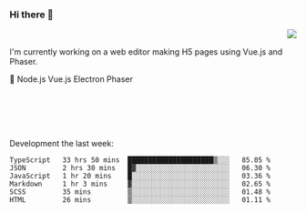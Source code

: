 ### Hi there 👋

<img align="right" src="https://github-readme-stats.vercel.app/api?username=jasonpanggo"/>

<br>
<p align="left">
I'm currently working on a web editor making H5 pages using Vue.js and Phaser.
</p>
<p align="left">
📖 Node.js Vue.js Electron Phaser
</p>
<br>
<br>
<br>
<br>

Development the last week:
<!--START_SECTION:waka-->

```text
TypeScript   33 hrs 50 mins  █████████████████████▒░░░   85.05 %
JSON         2 hrs 30 mins   █▓░░░░░░░░░░░░░░░░░░░░░░░   06.30 %
JavaScript   1 hr 20 mins    █░░░░░░░░░░░░░░░░░░░░░░░░   03.36 %
Markdown     1 hr 3 mins     ▓░░░░░░░░░░░░░░░░░░░░░░░░   02.65 %
SCSS         35 mins         ▒░░░░░░░░░░░░░░░░░░░░░░░░   01.48 %
HTML         26 mins         ▒░░░░░░░░░░░░░░░░░░░░░░░░   01.11 %
```

<!--END_SECTION:waka-->

<!--
**JASONPANGGO/jasonpanggo** is a ✨ _special_ ✨ repository because its `README.md` (this file) appears on your GitHub profile.

Here are some ideas to get you started:

- 🔭 I’m currently working on ...
- 🌱 I’m currently learning ...
- 👯 I’m looking to collaborate on ...
- 🤔 I’m looking for help with ...
- 💬 Ask me about ...
- 📫 How to reach me: ...
- 😄 Pronouns: ...
- ⚡ Fun fact: ...
-->
